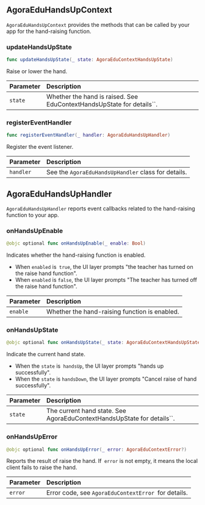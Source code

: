 ## AgoraEduHandsUpContext

`AgoraEduHandsUpContext` provides the methods that can be called by your app for the hand-raising function.

### updateHandsUpState

```swift
func updateHandsUpState(_ state: AgoraEduContextHandsUpState)
```

Raise or lower the hand.

| Parameter | Description |
| :------ | :---------------------------------------- |
| `state` | Whether the hand is raised. See EduContextHandsUpState for details``. |

### registerEventHandler

```swift
func registerEventHandler(_ handler: AgoraEduHandsUpHandler)
```

Register the event listener.

| Parameter | Description |
| :-------- | :--------------------------------- |
| `handler` | See the `AgoraEduHandsUpHandler` class for details. |

## AgoraEduHandsUpHandler

`AgoraEduHandsUpHandler` reports event callbacks related to the hand-raising function to your app.

### onHandsUpEnable

```swift
@objc optional func onHandsUpEnable(_ enable: Bool)
```

Indicates whether the hand-raising function is enabled.

- When `enabled` is` true`, the UI layer prompts "the teacher has turned on the raise hand function".
- When `enabled` is `false`, the UI layer prompts "The teacher has turned off the raise hand function".

| Parameter | Description |
| :------- | :------------- |
| `enable` | Whether the hand-raising function is enabled. |

### onHandsUpState

```swift
@objc optional func onHandsUpState(_ state: AgoraEduContextHandsUpState)
```

Indicate the current hand state.

- When the `state` is` handsUp`, the UI layer prompts "hands up successfully".
- When the `state` is `handsDown`, the UI layer prompts "Cancel raise of hand successfully".

| Parameter | Description |
| :------ | :------------------------------------------------- |
| `state` | The current hand state. See AgoraEduContextHandsUpState for details``. |

### onHandsUpError

```swift
@objc optional func onHandsUpError(_ error: AgoraEduContextError?)
```

Reports the result of raise the hand.  If` error` is not empty, it means the local client fails to raise the hand.

| Parameter | Description |
| :------ | :------------------------------------ |
| `error` | Error code, see `AgoraEduContextError `for details. |
